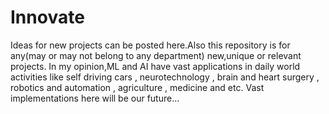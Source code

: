 # Innovate
Ideas for new projects can be posted here.Also this repository is for any(may or may not belong to any department) new,unique or relevant projects.
In my opinion,ML and AI have vast applications in daily world activities like self driving cars , neurotechnology , brain and heart surgery , robotics and automation , agriculture , medicine and etc. Vast implementations here will be our future...

